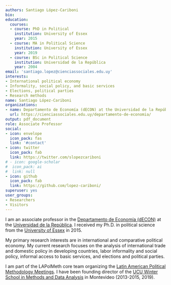 ```yaml
---
authors: Santiago López-Cariboni
bio: 
education:
  courses:
  - course: PhD in Political
    institution: University of Essex
    year: 2015
  - course: MA in Political Science
    institution: University of Essex
    year: 2019
  - course: BSc in Political Science
    institution: Universidad de la República
    year: 2004
email: 'santiago.lopez@cienciassociales.edu.uy'
interests:
- International political economy
- Informality, social policy, and basic services
- Elections, political parties
- Research methods
name: Santiago López-Cariboni
organizations:
- name: Departamento de Economía (dECON) at the Universidad de la República (Uruguay)
  url: https://cienciassociales.edu.uy/departamento-de-economia/
output: pdf_document
role: Associate Professor
social:
- icon: envelope
  icon_pack: fas
  link: '#contact'
- icon: twitter
  icon_pack: fab
  link: https://twitter.com/slopezcariboni
# - icon: google-scholar
#  icon_pack: ai
#  link: null
- icon: github
  icon_pack: fab
  link: https://github.com/lopez-cariboni/
superuser: yes
user_groups:
- Researchers
- Visitors
---
```

I am an associate professor in the [Departamento de Economía (dECON)](https://cienciassociales.edu.uy/departamento-de-economia/) at the [Universidad de la República](http://www.universidad.edu.uy/). I received my Ph.D. in political science from the [University of Essex](https://www.essex.ac.uk/departments/government) in 2015. 

My primary research interests are in international and comparative political economy. My current research focuses on the analysis of international trade and domestic policy in developing countries, labor informality and social policy, informal access to basic services, and elections and political parties. 

I am part of the LAPolMeth core team organizing the [Latin American Political Methodology Meetings](https://www.cambridge.org/core/membership/spm/conferences#LatinAmerica). I have been founding director of the [UCU Winter School in Methods and Data Analysis](http://www.ucu.edu.uy/eim) in Montevideo (2013-2015, 2019). 
